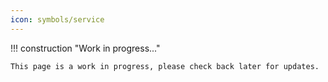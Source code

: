 ```yaml
---
icon: symbols/service
---
```


!!! construction "Work in progress..."

    This page is a work in progress, please check back later for updates.
